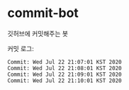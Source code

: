 commit-bot
==========

깃허브에 커밋해주는 봇

커밋 로그:
```
Commit: Wed Jul 22 21:07:01 KST 2020
Commit: Wed Jul 22 21:08:01 KST 2020
Commit: Wed Jul 22 21:09:01 KST 2020
Commit: Wed Jul 22 21:10:01 KST 2020
